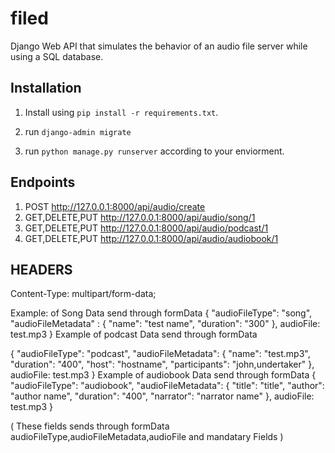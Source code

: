 # filed

Django Web API that simulates the behavior of an audio file server while using a  SQL database.



Installation
------------

1. Install using ``pip install -r requirements.txt``.

2. run ``django-admin migrate``
3. run ``python manage.py runserver`` according to your enviorment. 

Endpoints
---------
1. POST http://127.0.0.1:8000/api/audio/create
2. GET,DELETE,PUT http://127.0.0.1:8000/api/audio/song/1
3. GET,DELETE,PUT http://127.0.0.1:8000/api/audio/podcast/1
4. GET,DELETE,PUT http://127.0.0.1:8000/api/audio/audiobook/1

HEADERS
--------
Content-Type: multipart/form-data; 

Example: of Song Data send through formData 
 {
	"audioFileType": "song",
	"audioFileMetadata" : {
		"name": "test name",
		"duration": "300"
	},
	audioFile: test.mp3
}
Example of podcast Data send through formData

{
    "audioFileType": "podcast",
    "audioFileMetadata": {
	  "name": "test.mp3",
    "duration": "400",
      "host": "hostname",
      "participants": "john,undertaker"
    },
    audioFile: test.mp3
}
Example of audiobook Data send through formData
{
    "audioFileType": "audiobook",
    "audioFileMetadata": {
	  "title": "title",
    "author": "author name",
	  "duration": "400",
    "narrator": "narrator name"
	  },
    audioFile: test.mp3
}

( These fields sends through formData audioFileType,audioFileMetadata,audioFile and mandatary Fields )
